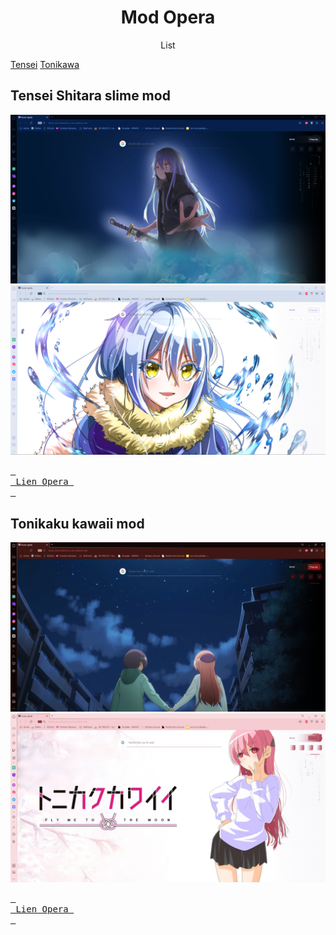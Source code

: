 <center>
<h1>Mod Opera</h1>
<p>List</p>
</center>

[Tensei](https://github.com/Nokaji/Mod_Opera#tensei)
[Tonikawa](https://github.com/Nokaji/Mod_Opera#tonikawa)

<section id="tensei">

## Tensei Shitara slime mod
<img src="https://github.com/Nokaji/Mod_Opera/blob/Master/image/tensura%20themedark.png">
<img src="https://github.com/Nokaji/Mod_Opera/blob/Master/image/tensura%20themelight.png">

[<kbd> <br> Lien Opera <br> </kbd>](https://store.gx.me/mods/erql1w/tensei-shitara-slime-mod/)
</section>

<section id="tonikawa">

## Tonikaku kawaii mod
<img src="https://github.com/Nokaji/Mod_Opera/blob/Master/image/tonikawa%20themedark.png">
<img src="https://github.com/Nokaji/Mod_Opera/blob/Master/image/tonikawa%20themelight.png">

[<kbd> <br> Lien Opera <br> </kbd>](https://store.gx.me/mods/erql1w/tensei-shitara-slime-mod/)

</section>